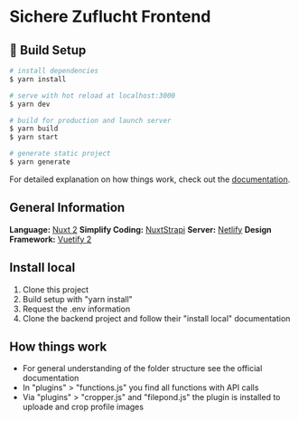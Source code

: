 # Sichere Zuflucht Frontend

## 🚀 Build Setup

```bash
# install dependencies
$ yarn install

# serve with hot reload at localhost:3000
$ yarn dev

# build for production and launch server
$ yarn build
$ yarn start

# generate static project
$ yarn generate
```

For detailed explanation on how things work, check out the [documentation](https://nuxtjs.org).

## General Information

**Language:** [Nuxt 2](https://nuxtjs.org/)
**Simplify Coding:** [NuxtStrapi](https://strapi.nuxtjs.org/)
**Server:** [Netlify](https://www.netlify.com/)
**Design Framework:** [Vuetify 2](https://v2.vuetifyjs.com/en/)

## Install local

1. Clone this project
2. Build setup with "yarn install"
3. Request the .env information
4. Clone the backend project and follow their "install local" documentation

## How things work

- For general understanding of the folder structure see the official documentation
- In "plugins" > "functions.js" you find all functions with API calls
- Via "plugins" > "cropper.js" and "filepond.js" the plugin is installed to uploade and crop profile images
